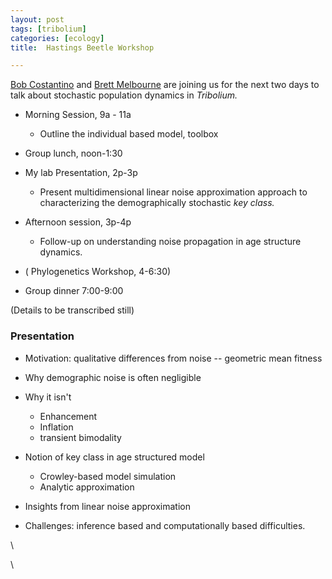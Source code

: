```yaml
---
layout: post
tags: [tribolium]
categories: [ecology]
title:  Hastings Beetle Workshop

---
```







[Bob
Costantino](http://bill.srnr.arizona.edu/Bob_Costantino/cos1.html "http://bill.srnr.arizona.edu/Bob_Costantino/cos1.html")
and [Brett
Melbourne](http://www.colorado.edu/eeb/facultysites/melbourne/ "http://www.colorado.edu/eeb/facultysites/melbourne/")
are joining us for the next two days to talk about stochastic population
dynamics in *Tribolium.*

-   Morning Session, 9a - 11a
    -   Outline the individual based model, toolbox

-   Group lunch, noon-1:30
-   My lab Presentation, 2p-3p
    -   Present multidimensional linear noise approximation approach to
        characterizing the demographically stochastic *key class.*

-   Afternoon session, 3p-4p
    -   Follow-up on understanding noise propagation in age structure
        dynamics.

-   ( Phylogenetics Workshop, 4-6:30)
-   Group dinner 7:00-9:00

(Details to be transcribed still)

### Presentation

-   Motivation: qualitative differences from noise -- geometric mean
    fitness
-   Why demographic noise is often negligible
-   Why it isn't
    -   Enhancement
    -   Inflation
    -   transient bimodality

-   Notion of key class in age structured model
    -   Crowley-based model simulation
    -   Analytic approximation

-   Insights from linear noise approximation
-   Challenges: inference based and computationally based difficulties.

\

\

